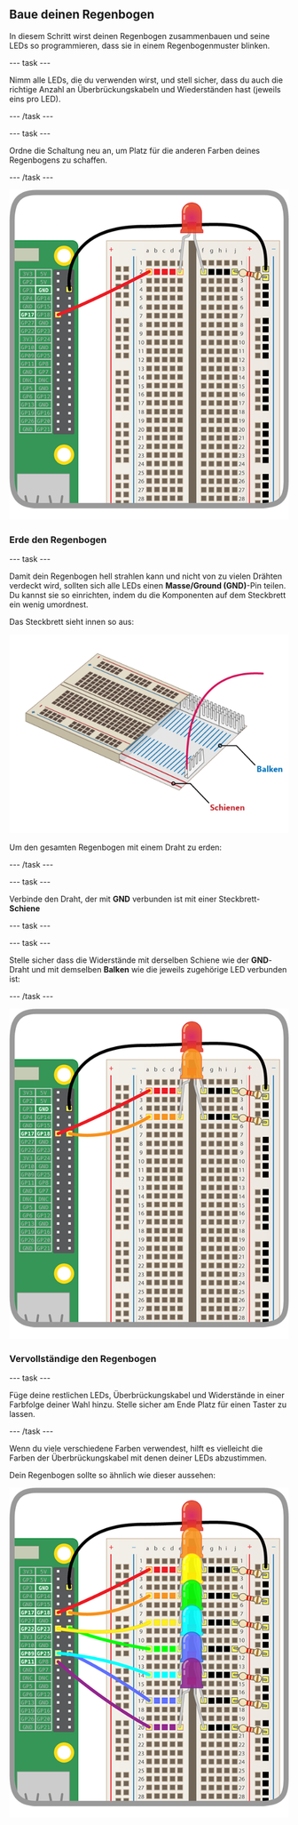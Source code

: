 ## Baue deinen Regenbogen

In diesem Schritt wirst deinen Regenbogen zusammenbauen und seine LEDs so programmieren, dass sie in einem Regenbogenmuster blinken.

--- task --- 

Nimm alle LEDs, die du verwenden wirst, und stell sicher, dass du auch die richtige Anzahl an Überbrückungskabeln und Wiederständen hast (jeweils eins pro LED). 

--- /task ---

--- task --- 

Ordne die Schaltung neu an, um Platz für die anderen Farben deines Regenbogens zu schaffen. 

--- /task ---

![Schaltung neu angeordnet](images/oneled.png)

### Erde den Regenbogen

--- task --- 

Damit dein Regenbogen hell strahlen kann und nicht von zu vielen Drähten verdeckt wird, sollten sich alle LEDs einen **Masse/Ground (GND)**-Pin teilen. Du kannst sie so einrichten, indem du die Komponenten auf dem Steckbrett ein wenig umordnest.

Das Steckbrett sieht innen so aus:

![Steckbrettquerschnitt](images/breadboardxsection.png)

Um den gesamten Regenbogen mit einem Draht zu erden: 

--- /task ---

--- task --- 

Verbinde den Draht, der mit **GND** verbunden ist mit einer Steckbrett-**Schiene** 

--- task ---

--- task --- 

Stelle sicher dass die Widerstände mit derselben Schiene wie der **GND**-Draht und mit demselben **Balken** wie die jeweils zugehörige LED verbunden ist: 

--- /task ---

![LEDs hinzufügen](images/twoleds.png)

### Vervollständige den Regenbogen

--- task --- 

Füge deine restlichen LEDs, Überbrückungskabel und Widerstände in einer Farbfolge deiner Wahl hinzu. Stelle sicher am Ende Platz für einen Taster zu lassen. 

--- /task ---

Wenn du viele verschiedene Farben verwendest, hilft es vielleicht die Farben der Überbrückungskabel mit denen deiner LEDs abzustimmen.

Dein Regenbogen sollte so ähnlich wie dieser aussehen:

![Regenbogen-LEDs](images/rainbowleds.png)
